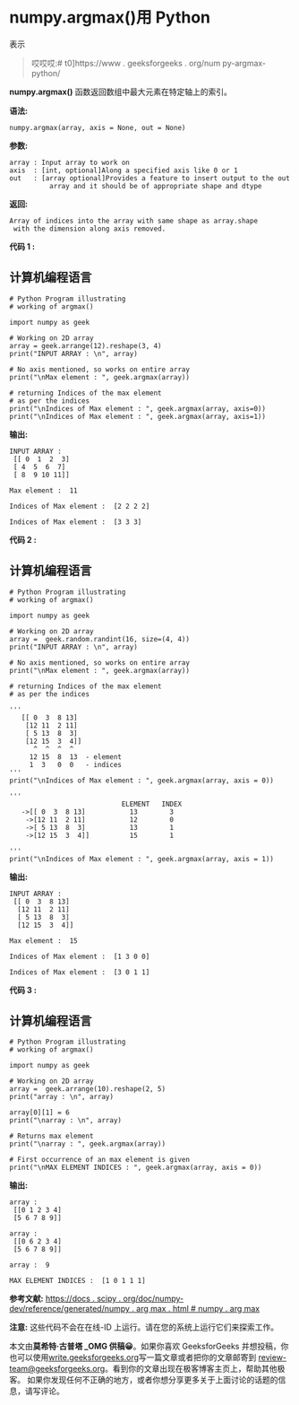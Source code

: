 # numpy.argmax()用 Python

表示

> 哎哎哎:# t0]https://www . geeksforgeeks . org/num py-argmax-python/

**numpy.argmax()** 函数返回数组中最大元素在特定轴上的索引。

**语法:**

```
numpy.argmax(array, axis = None, out = None)
```

**参数:**

```
array : Input array to work on 
axis  : [int, optional]Along a specified axis like 0 or 1
out   : [array optional]Provides a feature to insert output to the out
          array and it should be of appropriate shape and dtype
```

**返回:**

```
Array of indices into the array with same shape as array.shape
 with the dimension along axis removed.
```

**代码 1 :**

## 计算机编程语言

```
# Python Program illustrating
# working of argmax()

import numpy as geek

# Working on 2D array
array = geek.arrange(12).reshape(3, 4)
print("INPUT ARRAY : \n", array)

# No axis mentioned, so works on entire array
print("\nMax element : ", geek.argmax(array))

# returning Indices of the max element
# as per the indices
print("\nIndices of Max element : ", geek.argmax(array, axis=0))
print("\nIndices of Max element : ", geek.argmax(array, axis=1))
```

**输出:**

```
INPUT ARRAY : 
 [[ 0  1  2  3]
 [ 4  5  6  7]
 [ 8  9 10 11]]

Max element :  11

Indices of Max element :  [2 2 2 2]

Indices of Max element :  [3 3 3]
```

**代码 2 :**

## 计算机编程语言

```
# Python Program illustrating
# working of argmax()

import numpy as geek

# Working on 2D array
array =  geek.random.randint(16, size=(4, 4))
print("INPUT ARRAY : \n", array)

# No axis mentioned, so works on entire array
print("\nMax element : ", geek.argmax(array))

# returning Indices of the max element
# as per the indices

'''  
   [[ 0  3  8 13]
    [12 11  2 11]
    [ 5 13  8  3]
    [12 15  3  4]]
      ^  ^  ^  ^
     12 15  8  13  - element
     1  3   0  0   - indices
'''
print("\nIndices of Max element : ", geek.argmax(array, axis = 0))

'''  
                            ELEMENT   INDEX
   ->[[ 0  3  8 13]           13        3
    ->[12 11  2 11]           12        0
    ->[ 5 13  8  3]           13        1
    ->[12 15  3  4]]          15        1

'''
print("\nIndices of Max element : ", geek.argmax(array, axis = 1))
```

**输出:**

```
INPUT ARRAY : 
 [[ 0  3  8 13]
  [12 11  2 11]
  [ 5 13  8  3]
  [12 15  3  4]]

Max element :  15

Indices of Max element :  [1 3 0 0]

Indices of Max element :  [3 0 1 1]
```

**代码 3 :**

## 计算机编程语言

```
# Python Program illustrating
# working of argmax()

import numpy as geek

# Working on 2D array
array =  geek.arrange(10).reshape(2, 5)
print("array : \n", array)

array[0][1] = 6
print("\narray : \n", array)

# Returns max element
print("\narray : ", geek.argmax(array))

# First occurrence of an max element is given
print("\nMAX ELEMENT INDICES : ", geek.argmax(array, axis = 0))
```

**输出:**

```
array : 
 [[0 1 2 3 4]
 [5 6 7 8 9]]

array : 
 [[0 6 2 3 4]
 [5 6 7 8 9]]

array :  9

MAX ELEMENT INDICES :  [1 0 1 1 1]
```

**参考文献:**
[https://docs . scipy . org/doc/numpy-dev/reference/generated/numpy . arg max . html # numpy . arg max](https://docs.scipy.org/doc/numpy-dev/reference/generated/numpy.argmax.html#numpy.argmax)

**注意:**
这些代码不会在在线-ID 上运行。请在您的系统上运行它们来探索工作。

本文由**莫希特·古普塔 _OMG 供稿😀**。如果你喜欢 GeeksforGeeks 并想投稿，你也可以使用[write.geeksforgeeks.org](https://write.geeksforgeeks.org)写一篇文章或者把你的文章邮寄到 review-team@geeksforgeeks.org。看到你的文章出现在极客博客主页上，帮助其他极客。
如果你发现任何不正确的地方，或者你想分享更多关于上面讨论的话题的信息，请写评论。